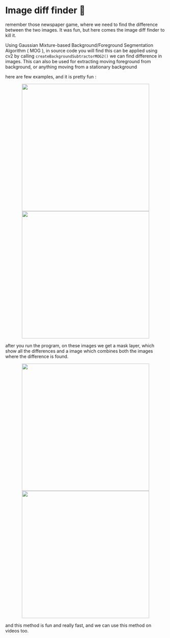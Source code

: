 # Image diff finder 📸

remember those newspaper game, where we need to find the difference between the two images.
It was fun, but here comes the image diff finder to kill it.

Using Gaussian Mixture-based Background/Foreground Segmentation Algorithm ( MOG ),
in source code you will find this can be applied using cv2 by calling 
```createBackgroundSubtractorMOG2()``` we can find difference in images.
This can also be used for extracting moving foreground from background, 
or anything moving from a stationary background

here are few examples, and it is pretty fun :

<div align="center"> <img src='diff1.png' height='400'> <img src='diff2.png' height='400'> </div>

after you run the program, on these images we get a mask layer, which show all the differences 
and a image which combines both the images where the difference is found.

<div align="center"> <img src='diff_mask.png' height='400'> <img src='add_diff.png' height='400'> </div>

and this method is fun and really fast, and we can use this method on videos too.
